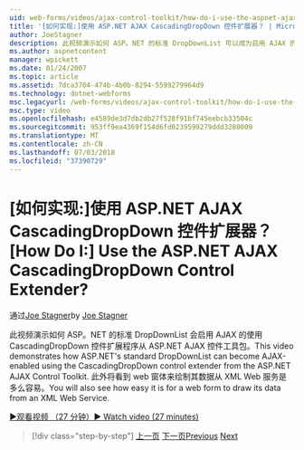 ```yaml
---
uid: web-forms/videos/ajax-control-toolkit/how-do-i-use-the-aspnet-ajax-cascadingdropdown-control-extender
title: '[如何实现:]使用 ASP.NET AJAX CascadingDropDown 控件扩展器？ | Microsoft Docs'
author: JoeStagner
description: 此视频演示如何 ASP。NET 的标准 DropDownList 可以成为启用 AJAX 的使用 CascadingDropDown 控件扩展程序从 ASP.NET AJAX 控制...
ms.author: aspnetcontent
manager: wpickett
ms.date: 01/24/2007
ms.topic: article
ms.assetid: 7dca3704-474b-4b0b-8294-5599279964d9
ms.technology: dotnet-webforms
msc.legacyurl: /web-forms/videos/ajax-control-toolkit/how-do-i-use-the-aspnet-ajax-cascadingdropdown-control-extender
msc.type: video
ms.openlocfilehash: e4589de3d7db2db27f528f91bf745eebcb33504c
ms.sourcegitcommit: 953ff9ea4369f154d6fd0239599279ddd3280009
ms.translationtype: MT
ms.contentlocale: zh-CN
ms.lasthandoff: 07/03/2018
ms.locfileid: "37390729"
---
```

<a name="how-do-i-use-the-aspnet-ajax-cascadingdropdown-control-extender"></a><span data-ttu-id="5d7da-104">[如何实现:]使用 ASP.NET AJAX CascadingDropDown 控件扩展器？</span><span class="sxs-lookup"><span data-stu-id="5d7da-104">[How Do I:] Use the ASP.NET AJAX CascadingDropDown Control Extender?</span></span>
====================
<span data-ttu-id="5d7da-105">通过[Joe Stagner](https://github.com/JoeStagner)</span><span class="sxs-lookup"><span data-stu-id="5d7da-105">by [Joe Stagner](https://github.com/JoeStagner)</span></span>

<span data-ttu-id="5d7da-106">此视频演示如何 ASP。NET 的标准 DropDownList 会启用 AJAX 的使用 CascadingDropDown 控件扩展程序从 ASP.NET AJAX 控件工具包。</span><span class="sxs-lookup"><span data-stu-id="5d7da-106">This video demonstrates how ASP.NET's standard DropDownList can become AJAX-enabled using the CascadingDropDown control extender from the ASP.NET AJAX Control Toolkit.</span></span> <span data-ttu-id="5d7da-107">此外将看到 web 窗体来绘制其数据从 XML Web 服务是多么容易。</span><span class="sxs-lookup"><span data-stu-id="5d7da-107">You will also see how easy it is for a web form to draw its data from an XML Web Service.</span></span>

[<span data-ttu-id="5d7da-108">&#9654;观看视频 （27 分钟）</span><span class="sxs-lookup"><span data-stu-id="5d7da-108">&#9654; Watch video (27 minutes)</span></span>](https://channel9.msdn.com/Blogs/ASP-NET-Site-Videos/how-do-i-use-the-aspnet-ajax-cascadingdropdown-control-extender)

> [!div class="step-by-step"]
> <span data-ttu-id="5d7da-109">[上一页](how-do-i-get-started-with-the-aspnet-ajax-control-toolkit.md)
> [下一页](how-do-i-use-the-aspnet-ajax-textboxwatermark-control-extender.md)</span><span class="sxs-lookup"><span data-stu-id="5d7da-109">[Previous](how-do-i-get-started-with-the-aspnet-ajax-control-toolkit.md)
[Next](how-do-i-use-the-aspnet-ajax-textboxwatermark-control-extender.md)</span></span>
